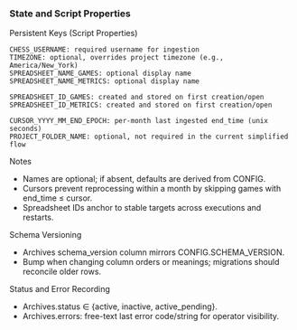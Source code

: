 ### State and Script Properties

Persistent Keys (Script Properties)
```
CHESS_USERNAME: required username for ingestion
TIMEZONE: optional, overrides project timezone (e.g., America/New_York)
SPREADSHEET_NAME_GAMES: optional display name
SPREADSHEET_NAME_METRICS: optional display name

SPREADSHEET_ID_GAMES: created and stored on first creation/open
SPREADSHEET_ID_METRICS: created and stored on first creation/open

CURSOR_YYYY_MM_END_EPOCH: per-month last ingested end_time (unix seconds)
PROJECT_FOLDER_NAME: optional, not required in the current simplified flow
```

Notes
- Names are optional; if absent, defaults are derived from CONFIG.
- Cursors prevent reprocessing within a month by skipping games with end_time ≤ cursor.
- Spreadsheet IDs anchor to stable targets across executions and restarts.

Schema Versioning
- Archives schema_version column mirrors CONFIG.SCHEMA_VERSION.
- Bump when changing column orders or meanings; migrations should reconcile older rows.

Status and Error Recording
- Archives.status ∈ {active, inactive, active_pending}.
- Archives.errors: free-text last error code/string for operator visibility.

